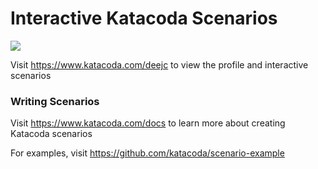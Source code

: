 # Interactive Katacoda Scenarios

[![](http://shields.katacoda.com/katacoda/deejc/count.svg)](https://www.katacoda.com/deejc "Get your profile on Katacoda.com")

Visit https://www.katacoda.com/deejc to view the profile and interactive scenarios

### Writing Scenarios
Visit https://www.katacoda.com/docs to learn more about creating Katacoda scenarios

For examples, visit https://github.com/katacoda/scenario-example

